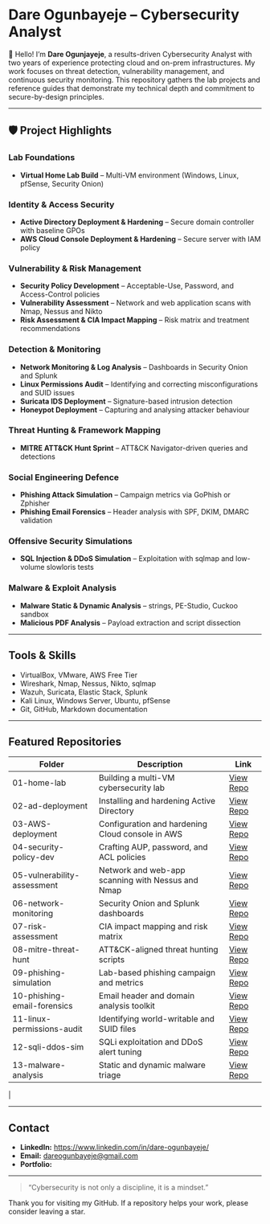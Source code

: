 # Dare Ogunbayeje – Cybersecurity Analyst
 
👋 Hello! I’m **Dare Ogunjayeje**, a results-driven Cybersecurity Analyst with two years of experience protecting cloud and on-prem infrastructures. My work focuses on threat detection, vulnerability management, and continuous security monitoring. This repository gathers the lab projects and reference guides that demonstrate my technical depth and commitment to secure-by-design principles.
 
---
 
## 🛡 Project Highlights
 
### Lab Foundations
- **Virtual Home Lab Build** – Multi-VM environment (Windows, Linux, pfSense, Security Onion)
 
 
### Identity & Access Security
- **Active Directory Deployment & Hardening** – Secure domain controller with baseline GPOs
- **AWS Cloud Console Deployment & Hardening** – Secure server with IAM policy
 
### Vulnerability & Risk Management
- **Security Policy Development** – Acceptable-Use, Password, and Access-Control policies
- **Vulnerability Assessment** – Network and web application scans with Nmap, Nessus and Nikto
- **Risk Assessment & CIA Impact Mapping** – Risk matrix and treatment recommendations
 
### Detection & Monitoring
- **Network Monitoring & Log Analysis** – Dashboards in Security Onion and Splunk
- **Linux Permissions Audit** – Identifying and correcting misconfigurations and SUID issues
- **Suricata IDS Deployment** – Signature-based intrusion detection
- **Honeypot Deployment** – Capturing and analysing attacker behaviour
 
### Threat Hunting & Framework Mapping
- **MITRE ATT&CK Hunt Sprint** – ATT&CK Navigator-driven queries and detections
 
### Social Engineering Defence
- **Phishing Attack Simulation** – Campaign metrics via GoPhish or Zphisher
- **Phishing Email Forensics** – Header analysis with SPF, DKIM, DMARC validation
 
### Offensive Security Simulations
- **SQL Injection & DDoS Simulation** – Exploitation with sqlmap and low-volume slowloris tests
 
### Malware & Exploit Analysis
- **Malware Static & Dynamic Analysis** – strings, PE-Studio, Cuckoo sandbox
- **Malicious PDF Analysis** – Payload extraction and script dissection
 
 
 
---
 
## Tools & Skills
 
- VirtualBox, VMware, AWS Free Tier
- Wireshark, Nmap, Nessus, Nikto, sqlmap
- Wazuh, Suricata, Elastic Stack, Splunk
- Kali Linux, Windows Server, Ubuntu, pfSense
- Git, GitHub, Markdown documentation
 
---
 
## Featured Repositories
 
| Folder | Description | Link |
|--------|-------------|------|
| 01-home-lab | Building a multi-VM cybersecurity lab | [View Repo](https://codespaces.new/Tahuge/Building-a-multi-VM-cybersecurity-lab) |
| 02-ad-deployment | Installing and hardening Active Directory | [View Repo](https://codespaces.new/Tahuge/Installing-and-hardening-Active-Directory) |
| 03-AWS-deployment | Configuration and hardening Cloud console in AWS | [View Repo](https://codespaces.new/Tahuge/Configuration-and-hardening-Cloud-console-in-AWS) |
| 04-security-policy-dev | Crafting AUP, password, and ACL policies | [View Repo](https://codespaces.new/Tahuge/Crafting-AUP-password-and-ACL-policies) |
| 05-vulnerability-assessment | Network and web-app scanning with Nessus and Nmap | [View Repo](https://codespaces.new/Tahuge/Network-and-web-app-scanning-with-Nessus-and-Nmap) |
| 06-network-monitoring | Security Onion and Splunk dashboards | [View Repo](https://codespaces.new/Tahuge/Security-Onion-and-Splunk-dashboards) |
| 07-risk-assessment | CIA impact mapping and risk matrix | [View Repo](https://codespaces.new/Tahuge/CIA-impact-mapping-and-risk-matrix) |
| 08-mitre-threat-hunt | ATT&CK-aligned threat hunting scripts | [View Repo](https://codespaces.new/Tahuge/ATT-CK-aligned-threat-hunting-scripts) |
| 09-phishing-simulation | Lab-based phishing campaign and metrics | [View Repo](#) |
| 10-phishing-email-forensics | Email header and domain analysis toolkit | [View Repo](#) |
| 11-linux-permissions-audit | Identifying world-writable and SUID files | [View Repo](#) |
| 12-sqli-ddos-sim | SQLi exploitation and DDoS alert tuning | [View Repo](#) |
| 13-malware-analysis | Static and dynamic malware triage | [View Repo](#) |
|
 
---
 
## Contact
 
- **LinkedIn:**   https://www.linkedin.com/in/dare-ogunbayeje/
- **Email:** dareogunbayeje@gmail.com
- **Portfolio:**
 
---
 
> “Cybersecurity is not only a discipline, it is a mindset.”
 
Thank you for visiting my GitHub. If a repository helps your work, please consider leaving a star.
 
 
 



